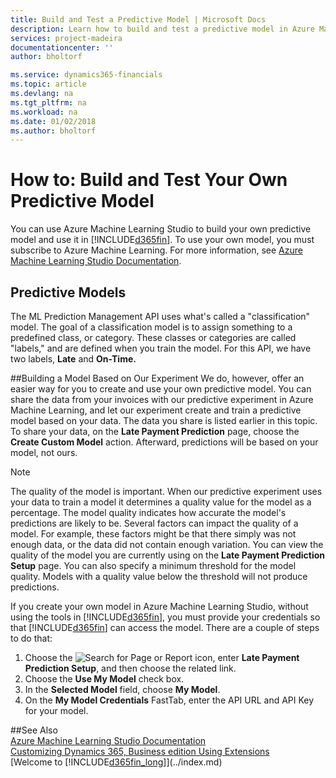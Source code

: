 ```yaml
---
title: Build and Test a Predictive Model | Microsoft Docs
description: Learn how to build and test a predictive model in Azure Machine Learning Studio.
services: project-madeira
documentationcenter: ''
author: bholtorf

ms.service: dynamics365-financials
ms.topic: article
ms.devlang: na
ms.tgt_pltfrm: na
ms.workload: na
ms.date: 01/02/2018
ms.author: bholtorf
---
```

# How to: Build and Test Your Own Predictive Model
You can use Azure Machine Learning Studio to build your own predictive model and use it in [!INCLUDE[d365fin](../includes/d365fin_md.md)]. To use your own model, you must subscribe to Azure Machine Learning. <!--Can we recommend a particular subscription?--> For more information, see [Azure Machine Learning Studio Documentation](https://go.microsoft.com/fwlink/?linkid=861765).  

## Predictive Models
The ML Prediction Management API uses what's called a "classification" model. The goal of a classification model is to assign something to a predefined class, or category. These classes or categories are called "labels," and are defined when you train the model. For this API, we have two labels, **Late** and **On-Time.**
  
##Building a Model Based on Our Experiment
We do, however, offer an easier way for you to create and use your own predictive model. You can share the data from your invoices with our predictive experiment in Azure Machine Learning, and let our experiment create and train a predictive model based on your data. The data you share is listed earlier in this topic. To share your data, on the **Late Payment Prediction** page, choose the **Create Custom Model** action. Afterward, predictions will be based on your model, not ours.  
  
> [!Note]
> The quality of the model is important. When our predictive experiment uses your data to train a model it determines a quality value for the model as a percentage. The model quality indicates how accurate the model's predictions are likely to be. Several factors can impact the quality of a model. For example, these factors might be that there simply was not enough data, or the data did not contain enough variation. You can view the quality of the model you are currently using on the **Late Payment Prediction Setup** page. You can also specify a minimum threshold for the model quality. Models with a quality value below the threshold will not produce predictions.  
  
If you create your own model in Azure Machine Learning Studio, without using the tools in [!INCLUDE[d365fin](../includes/d365fin_md.md)], you must provide your credentials so that [!INCLUDE[d365fin](../../includes/d365fin_md.md)] can access the model. There are a couple of steps to do that:

1. Choose the ![Search for Page or Report](../media/ui-search/search_small.png "Search for Page or Report icon") icon, enter **Late Payment Prediction Setup**, and then choose the related link.  
2. Choose the **Use My Model** check box.  
3. In the **Selected Model** field, choose **My Model**.  
4. On the **My Model Credentials** FastTab, enter the API URL and API Key for your model.  

##See Also  
[Azure Machine Learning Studio Documentation](https://docs.microsoft.com/en-us/azure/machine-learning/studio/)  
[Customizing Dynamics 365, Business edition Using Extensions](../ui-extensions.md)  
[Welcome to [!INCLUDE[d365fin_long](../../includes/d365fin_long_md.md)]](../index.md)  
